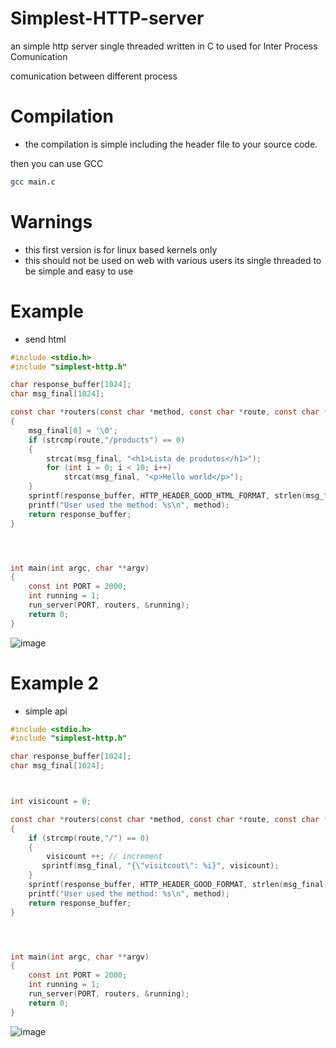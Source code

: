 

# Simplest-HTTP-server
an simple http server single threaded written in C
to used for Inter Process Comunication


comunication between different process





# Compilation
- the compilation is simple including the header file to your source code.

then you can use GCC 
```sh
gcc main.c
```



# Warnings
- this first version is for linux based kernels only
- this should not be used on web with various users its single threaded to be simple and easy to use



# Example
- send html
```c
#include <stdio.h>
#include "simplest-http.h"

char response_buffer[1024];
char msg_final[1024];

const char *routers(const char *method, const char *route, const char *client_buffer)
{
    msg_final[0] = '\0';
    if (strcmp(route,"/products") == 0)
    {
        strcat(msg_final, "<h1>Lista de produtos</h1>");
        for (int i = 0; i < 10; i++)
            strcat(msg_final, "<p>Hello world</p>");
    }
    sprintf(response_buffer, HTTP_HEADER_GOOD_HTML_FORMAT, strlen(msg_final), msg_final);
    printf("User used the method: %s\n", method);
    return response_buffer;
}




int main(int argc, char **argv)
{
    const int PORT = 2000;
    int running = 1;
    run_server(PORT, routers, &running);
    return 0;
}

```
![image](https://github.com/gustavocodigo/Simplest-HTTP-server/assets/108258194/f8b28e9b-ce5c-4192-b8f8-9efe01122719)





# Example 2
- simple api

```C
#include <stdio.h>
#include "simplest-http.h"

char response_buffer[1024];
char msg_final[1024];



int visicount = 0;

const char *routers(const char *method, const char *route, const char *client_buffer)
{
    if (strcmp(route,"/") == 0)
    {
        visicount ++; // increment 
       sprintf(msg_final, "{\"visitcout\": %i}", visicount);
    }
    sprintf(response_buffer, HTTP_HEADER_GOOD_FORMAT, strlen(msg_final), msg_final);
    printf("User used the method: %s\n", method);
    return response_buffer;
}




int main(int argc, char **argv)
{
    const int PORT = 2000;
    int running = 1;
    run_server(PORT, routers, &running);
    return 0;
}

```
![image](https://github.com/gustavocodigo/Simplest-HTTP-server/assets/108258194/47930ac5-0165-4cf3-99ff-8c65878306a1)




